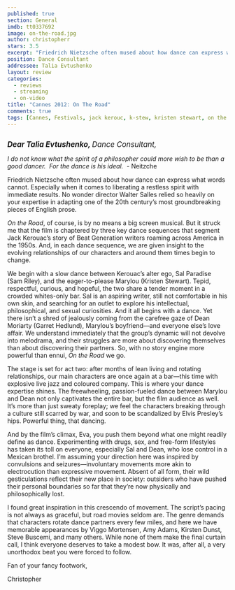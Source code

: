 ```yaml
---
published: true
section: General
imdb: tt0337692
image: on-the-road.jpg
author: christopherr
stars: 3.5
excerpt: "Friedrich Nietzsche often mused about how dance can express what words cannot. Especially when it comes to liberating a restless spirit with immediate results. No wonder director Walter Salles relied so heavily on your expertise in adapting one of the 20th century’s most groundbreaking pieces of English prose."
position: Dance Consultant
addressee: Talia Evtushenko
layout: review
categories:
  - reviews
  - streaming
  - on-video
title: "Cannes 2012: On The Road"
comments: true
tags: [Cannes, Festivals, jack kerouc, k-stew, kristen stewart, on the road]
---
```

<div><p><span class="full-image-block ssNonEditable"><span><a href="/letters/2012/5/28/on-the-road.html"><img src="http://static.squarespace.com/static/5005f6bcc4aa41161b33e89e/5329cf1fe4b07c068ebf74de/5329cf1fe4b07c068ebf7588/1338261149787/On%20the%20Road.jpg" alt="" /></a></span></span></p>
<p><span style="font-size:120%;"><strong><em>Dear Talia Evtushenko, </em></strong><em>Dance Consultant,</em> </span></p>
<p><em>I do not know what the spirit of a philosopher could more wish to be than a good dancer.  For the dance is his ideal. </em> - Neitzche</p>
<p>Friedrich Nietzsche often mused about how dance can express what words cannot. Especially when it comes to liberating a restless spirit with immediate results. No wonder director Walter Salles relied so heavily on your expertise in adapting one of the 20th century’s most groundbreaking pieces of English prose.</p>
<p><em>On the Road</em>, of course, is by no means a big screen musical. But it struck me that the film is chaptered by three key dance sequences that segment Jack Kerouac’s story of Beat Generation writers roaming across America in the 1950s. And, in each dance sequence, we are given insight to the evolving relationships of our characters and around them times begin to change.</p>
<p>We begin with a slow dance between Kerouac’s alter ego, Sal Paradise (Sam Riley), and the eager-to-please Marylou (Kristen Stewart). Tepid, respectful, curious, and hopeful, the two share a tender moment in a crowded whites-only bar. Sal is an aspiring writer, still not comfortable in his own skin, and searching for an outlet to explore his intellectual, philosophical, and sexual curiosities. And it all begins with a dance. Yet there isn’t a shred of jealously coming from the carefree gaze of Dean Moriarty (Garret Hedlund), Marylou’s boyfriend—and everyone else’s love affair. We understand immediately that the group’s dynamic will not devolve into melodrama, and their struggles are more about discovering themselves than about discovering their partners. So, with no story engine more powerful than ennui, <em>On the Road</em> we go.</p>
<p>The stage is set for act two: after months of lean living and rotating relationships, our main characters are once again at a bar—this time with explosive live jazz and coloured company. This is where your dance expertise shines. The freewheeling, passion-fueled dance between Marylou and Dean not only captivates the entire bar, but the film audience as well. It’s more than just sweaty foreplay; we feel the characters breaking through a culture still scarred by war, and soon to be scandalized by Elvis Presley’s hips. Powerful thing, that dancing.</p>
<p>And by the film’s climax, Eva, you push them beyond what one might readily define as dance. Experimenting with drugs, sex, and free-form lifestyles has taken its toll on everyone, especially Sal and Dean, who lose control in a Mexican brothel. I’m assuming your direction here was inspired by convulsions and seizures—involuntary movements more akin to electrocution than expressive movement. Absent of all form, their wild gesticulations reflect their new place in society: outsiders who have pushed their personal boundaries so far that they’re now physically and philosophically lost.</p>
<p>I found great inspiration in this crescendo of movement. The script’s pacing is not always as graceful, but road movies seldom are. The genre demands that characters rotate dance partners every few miles, and here we have memorable appearances by Viggo Mortensen, Amy Adams, Kirsten Dunst, Steve Buscemi, and many others. While none of them make the final curtain call, I think everyone deserves to take a modest bow. It was, after all, a very unorthodox beat you were forced to follow.</p>
<p>Fan of your fancy footwork,</p>
<p>Christopher</p>

